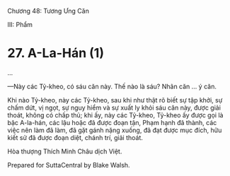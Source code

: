  

Chương 48: Tương Ưng Căn

III: Phẩm

# 27\. A-La-Hán (1)

…

—Này các Tỷ-kheo, có sáu căn này. Thế nào là sáu? Nhãn căn … ý căn.

Khi nào Tỷ-kheo, này các Tỷ-kheo, sau khi như thật rõ biết sự tập khởi, sự chấm dứt, vị ngọt, sự nguy hiểm và sự xuất ly khỏi sáu căn này, được giải thoát, không có chấp thủ; khi ấy, này các Tỷ-kheo, Tỷ-kheo ấy được gọi là bậc A-la-hán, các lậu hoặc đã được đoạn tận, Phạm hạnh đã thành, các việc nên làm đã làm, đã gặt gánh nặng xuống, đã đạt được mục đích, hữu kiết sử đã được đoạn diệt, chánh trí, giải thoát.

Hòa thượng Thích Minh Châu dịch Việt.

Prepared for SuttaCentral by Blake Walsh.
